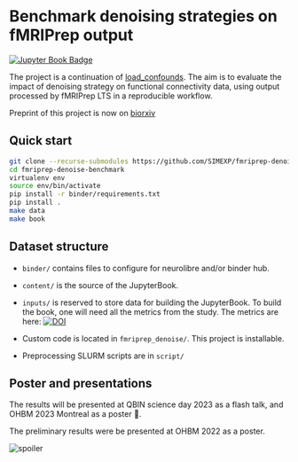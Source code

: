 # Benchmark denoising strategies on fMRIPrep output

[![Jupyter Book Badge](https://jupyterbook.org/badge.svg)](https://simexp.github.io/fmriprep-denoise-benchmark/)

The project is a continuation of [load_confounds](https://github.com/SIMEXP/load_confounds).
The aim is to evaluate the impact of denoising strategy on functional connectivity data, using output processed by fMRIPrep LTS in a reproducible workflow.

Preprint of this project is now on [biorxiv](https://www.biorxiv.org/content/10.1101/2023.04.18.537240)

## Quick start

```bash
git clone --recurse-submodules https://github.com/SIMEXP/fmriprep-denoise-benchmark.git
cd fmriprep-denoise-benchmark
virtualenv env
source env/bin/activate
pip install -r binder/requirements.txt
pip install .
make data
make book
```

## Dataset structure

- `binder/` contains files to configure for neurolibre and/or binder hub.

- `content/` is the source of the JupyterBook.

- `inputs/` is reserved to store data for building the JupyterBook.
  To build the book, one will need all the metrics from the study.
  The metrics are here:
  [![DOI](https://zenodo.org/badge/DOI/10.5281/zenodo.7764979.svg)](https://doi.org/10.5281/zenodo.7764979)

- Custom code is located in `fmriprep_denoise/`. This project is installable.

- Preprocessing SLURM scripts are in `script/` 


## Poster and presentations

The results will be presented at QBIN science day 2023 as a flash talk, and OHBM 2023 Montreal as a poster :tada:. 

The preliminary results were be presented at OHBM 2022 as a poster.

![spoiler](./content/images/ohbm2022_abstract_head.png)
